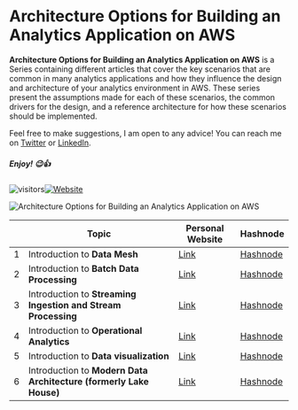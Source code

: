 # Architecture Options for Building an Analytics Application on AWS

**Architecture Options for Building an Analytics Application on AWS** is a Series containing different articles that cover the key scenarios that are common in many analytics applications and how they influence the design and architecture of your analytics environment in AWS. These series present the assumptions made for each of these scenarios, the common drivers for the design, and a reference architecture for how these scenarios should be implemented.

Feel free to make suggestions, I am open to any advice! You can reach me on [Twitter](https://twitter.com/adi_12_modi) or [LinkedIn](https://www.linkedin.com/in/adit-modi-2a4362191/).

##### Enjoy! 😉👍

![visitors](https://visitor-badge.glitch.me/badge?page_id=/AditModi/Architecture-Options-for-Building-an-Analytics-Application-on-AWS)[![Website](https://img.shields.io/website?label=Dev.to&up_message=@aditmodi&url=https%3A%2F%2Fdev.to/aditmodi)](https://dev.to/aditmodi) 

![Architecture Options for Building an Analytics Application on AWS](https://user-images.githubusercontent.com/48589838/177518734-0d3d2dd0-cf6a-4af1-a7c6-bdccb3ae82f8.jpg)



|               | Topic        | Personal Website | Hashnode     | 
| ------------  | ------------ | ---------------- | ------------ | 
|  1 | Introduction to **Data Mesh** |[ Link ](https://github.com/AditModi/Architecture-Options-for-Building-an-Analytics-Application-on-AWS/blob/main/Introduction%20to%20Data%20Mesh.md) |[ Hashnode ]()
|  2 | Introduction to **Batch Data Processing** |[ Link ](https://github.com/AditModi/Architecture-Options-for-Building-an-Analytics-Application-on-AWS/blob/main/Introduction%20to%20Batch%20Data%20Processing.md) |[ Hashnode ]()
|  3 | Introduction to **Streaming Ingestion and Stream Processing** |[ Link ](https://github.com/AditModi/Architecture-Options-for-Building-an-Analytics-Application-on-AWS/blob/main/Introduction%20to%20Streaming%20Ingestion%20and%20Stream%20Processing.md) |[ Hashnode ]()
|  4 | Introduction to **Operational Analytics** |[ Link ](https://github.com/AditModi/Architecture-Options-for-Building-an-Analytics-Application-on-AWS/blob/main/Introduction%20to%20Operational%20analytics.md) |[ Hashnode ]()
|  5 | Introduction to **Data visualization** |[ Link ](https://github.com/AditModi/Architecture-Options-for-Building-an-Analytics-Application-on-AWS/blob/main/Introduction%20to%20Data%20visualization.md) |[ Hashnode ]()
|  6 | Introduction to **Modern Data Architecture (formerly Lake House)** |[ Link ](https://github.com/AditModi/Architecture-Options-for-Building-an-Analytics-Application-on-AWS/blob/main/Introduction%20to%20Modern%20Data%20Architecture%20(formerly%20Lake%20House).md) |[ Hashnode ]()

